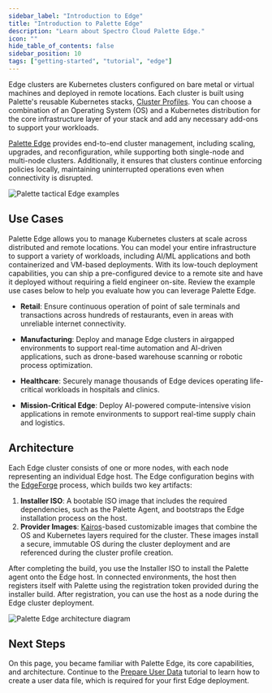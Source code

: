 ```yaml
---
sidebar_label: "Introduction to Edge"
title: "Introduction to Palette Edge"
description: "Learn about Spectro Cloud Palette Edge."
icon: ""
hide_table_of_contents: false
sidebar_position: 10
tags: ["getting-started", "tutorial", "edge"]
---
```


Edge clusters are Kubernetes clusters configured on bare metal or virtual machines and deployed in remote locations.
Each cluster is built using Palette's reusable Kubernetes stacks, [Cluster Profiles](../../../profiles/profiles.md). You
can choose a combination of an Operating System (OS) and a Kubernetes distribution for the core infrastructure layer of
your stack and add any necessary add-ons to support your workloads.

[Palette Edge](../../../clusters/edge/edge.md) provides end-to-end cluster management, including scaling, upgrades, and
reconfiguration, while supporting both single-node and multi-node clusters. Additionally, it ensures that clusters
continue enforcing policies locally, maintaining uninterrupted operations even when connectivity is disrupted.

![Palette tactical Edge examples](/getting-started/getting-started_introduction-edge_tactical-edge.webp)

## Use Cases

Palette Edge allows you to manage Kubernetes clusters at scale across distributed and remote locations. You can model
your entire infrastructure to support a variety of workloads, including AI/ML applications and both containerized and
VM-based deployments. With its low-touch deployment capabilities, you can ship a pre-configured device to a remote site
and have it deployed without requiring a field engineer on-site. Review the example use cases below to help you evaluate
how you can leverage Palette Edge.

- **Retail**: Ensure continuous operation of point of sale terminals and transactions across hundreds of restaurants,
  even in areas with unreliable internet connectivity.

- **Manufacturing**: Deploy and manage Edge clusters in airgapped environments to support real-time automation and
  AI-driven applications, such as drone-based warehouse scanning or robotic process optimization.

- **Healthcare**: Securely manage thousands of Edge devices operating life-critical workloads in hospitals and clinics.

- **Mission-Critical Edge**: Deploy AI-powered compute-intensive vision applications in remote environments to support
  real-time supply chain and logistics.

## Architecture

Each Edge cluster consists of one or more nodes, with each node representing an individual Edge host. The Edge
configuration begins with the [EdgeForge](../../../clusters/edge/edgeforge-workflow/edgeforge-workflow.md) process,
which builds two key artifacts:

1. **Installer ISO**: A bootable ISO image that includes the required dependencies, such as the Palette Agent, and
   bootstraps the Edge installation process on the host.
2. **Provider Images**: [Kairos](https://kairos.io/)-based customizable images that combine the OS and Kubernetes layers
   required for the cluster. These images install a secure, immutable OS during the cluster deployment and are
   referenced during the cluster profile creation.

After completing the build, you use the Installer ISO to install the Palette agent onto the Edge host. In connected
environments, the host then registers itself with Palette using the registration token provided during the installer
build. After registration, you can use the host as a node during the Edge cluster deployment.

![Palette Edge architecture diagram](/getting-started/getting-started_introduction-edge_edge-diagram.webp)

## Next Steps

On this page, you became familiar with Palette Edge, its core capabilities, and architecture. Continue to the
[Prepare User Data](./prepare-user-data.md) tutorial to learn how to create a user data file, which is required for your
first Edge deployment.
